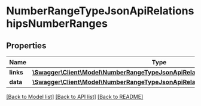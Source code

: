 # NumberRangeTypeJsonApiRelationshipsNumberRanges

## Properties
Name | Type | Description | Notes
------------ | ------------- | ------------- | -------------
**links** | [**\Swagger\Client\Model\NumberRangeTypeJsonApiRelationshipsNumberRangesLinks**](NumberRangeTypeJsonApiRelationshipsNumberRangesLinks.md) |  | [optional] 
**data** | [**\Swagger\Client\Model\NumberRangeTypeJsonApiRelationshipsNumberRangesData[]**](NumberRangeTypeJsonApiRelationshipsNumberRangesData.md) |  | [optional] 

[[Back to Model list]](../../README.md#documentation-for-models) [[Back to API list]](../../README.md#documentation-for-api-endpoints) [[Back to README]](../../README.md)

